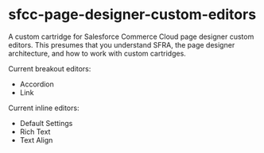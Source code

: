 # sfcc-page-designer-custom-editors

A custom cartridge for Salesforce Commerce Cloud page designer custom editors. This presumes that you understand SFRA, the page designer architecture, and how to work with custom cartridges.

Current breakout editors:
- Accordion
- Link

Current inline editors:
- Default Settings
- Rich Text
- Text Align
